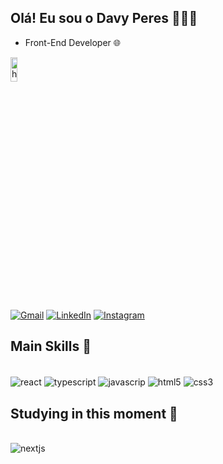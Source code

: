 
## Olá! Eu sou o Davy Peres 👋🏻😁

- Front-End Developer 🌐

<img align="center" width="15%" height="10%" alt="html5" src="https://media4.giphy.com/media/v1.Y2lkPTc5MGI3NjExYW9zZDJ3dGlmMzV6eXd3eTVpZXFwdmZkNWw0ajB2cmptZWFjMXhodCZlcD12MV9pbnRlcm5hbF9naWZfYnlfaWQmY3Q9Zw/TFPdmm3rdzeZ0kP3zG/giphy.webp" />

[![Gmail](https://img.shields.io/badge/-Gmail-%23333?style=for-the-badge&logo=gmail&logoColor=white)](mailto:otaldodavy@gmail.com)
[![LinkedIn](https://img.shields.io/badge/LinkedIn-0077B5?style=for-the-badge&logo=linkedin&logoColor=white)](https://www.linkedin.com/in/davy-condolo-peres/)
[![Instagram](https://img.shields.io/badge/Instagram-E4405F?style=for-the-badge&logo=instagram&logoColor=white)](https://www.instagram.com/davy.peres/)

## Main Skills 🎯
<div style= "display: inline-block"><br/>
    <img align="center" alt="react" src="https://img.shields.io/badge/React-20232A?style=for-the-badge&logo=react&logoColor=61DAFB" />
    <img align="center" alt="typescript" src="https://img.shields.io/badge/TypeScript-007ACC?style=for-the-badge&logo=typescript&logoColor=white" />
    <img align="center" alt="javascrip" src="https://img.shields.io/badge/JavaScript-F7DF1E?style=for-the-badge&logo=javascript&logoColor=black" />
    <img align="center" alt="html5" src="https://img.shields.io/badge/HTML5-E34F26?style=for-the-badge&logo=html5&logoColor=white" />
    <img align="center" alt="css3" src="https://img.shields.io/badge/CSS3-1572B6?style=for-the-badge&logo=css3&logoColor=white" />
</div><br/>

## Studying in this moment 📖
<div style= "display: inline-block"><br/>
    <img align="center" alt="nextjs" src="https://img.shields.io/badge/TypeScript-007ACC?style=for-the-badge&logo=nextjs&logoColor=white" />
</div><br/>
